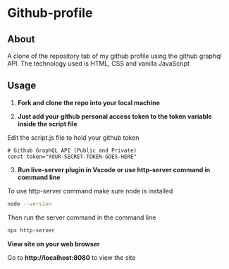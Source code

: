 # Github-profile

## About

A clone of the repository tab of my github profile using the github graphql API. The technology used is HTML, CSS and vanilla JavaScript


## Usage

1. **Fork and clone the repo into your local machine**

2. **Just add your github personal access token to the token variable inside the script file**

Edit the script.js file to hold your github token

    # Github GraphQL API (Public and Private)
    const token="YOUR-SECRET-TOKEN-GOES-HERE"

3. **Run live-server plugin in Vscode or use http-server command in command line**

To use http-server command make sure node is installed

```bash
node --version
```

Then run the server command in the command line

```bash
npx http-server
```

**View site on your web browser**

Go to **http://localhost:8080** to view the site


